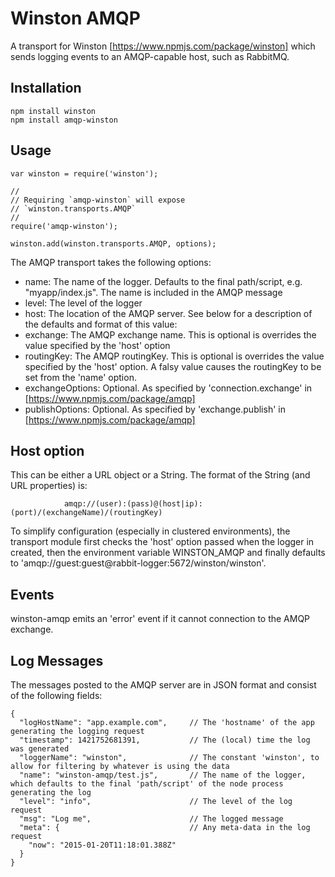 Winston AMQP
============

A transport for Winston [https://www.npmjs.com/package/winston] which sends logging events to an AMQP-capable host, such as RabbitMQ.

Installation
------------

	npm install winston
	npm install amqp-winston
	
Usage
-----

	var winston = require('winston');

	//
	// Requiring `amqp-winston` will expose 
	// `winston.transports.AMQP`
	//
	require('amqp-winston');
	
	winston.add(winston.transports.AMQP, options);
	
The AMQP transport takes the following options:

* name:				The name of the logger. Defaults to the final path/script, e.g. "myapp/index.js". The name is included in the AMQP message
* level:			The level of the logger
* host:				The location of the AMQP server. See below for a description of the defaults and format of this value:
* exchange:			The AMQP exchange name. This is optional is overrides the value specified by the 'host' option
* routingKey:		The AMQP routingKey. This is optional is overrides the value specified by the 'host' option. A falsy value causes the routingKey to be set from the 'name' option.
* exchangeOptions: 	Optional. As specified by 'connection.exchange' in [https://www.npmjs.com/package/amqp] 
* publishOptions: 	Optional. As specified by 'exchange.publish' in [https://www.npmjs.com/package/amqp] 

Host option
-----------
This can be either a URL object or a String. The format of the String (and URL properties) is:
	
				amqp://(user):(pass)@(host|ip):(port)/(exchangeName)/(routingKey)

To simplify configuration (especially in clustered environments), the transport module first checks the 'host' option passed when the logger in created, then the environment variable WINSTON_AMQP and finally defaults to 'amqp://guest:guest@rabbit-logger:5672/winston/winston'.

Events
------
winston-amqp emits an 'error' event if it cannot connection to the AMQP exchange. 


Log Messages
------------
The messages posted to the AMQP server are in JSON format and consist of the following fields:

	{
	  "logHostName": "app.example.com",		// The 'hostname' of the app generating the logging request
	  "timestamp": 1421752681391,			// The (local) time the log was generated
	  "loggerName": "winston",				// The constant 'winston', to allow for filtering by whatever is using the data
	  "name": "winston-amqp/test.js",		// The name of the logger, which defaults to the final 'path/script' of the node process generating the log
	  "level": "info",						// The level of the log request
	  "msg": "Log me",						// The logged message
	  "meta": {								// Any meta-data in the log request
	    "now": "2015-01-20T11:18:01.388Z"
	  }
	}

